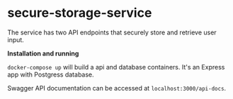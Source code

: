 # secure-storage-service

The service has two API endpoints that securely store and retrieve user input.

__Installation and running__

`docker-compose up` will build a api and database containers. It's an Express app with Postgress database.

Swagger API documentation can be accessed at `localhost:3000/api-docs`.
